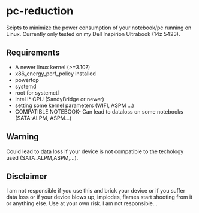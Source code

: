 pc-reduction
============

Scipts to minimize the power consumption of your notebook/pc running on Linux.
Currently only tested on my Dell Inspirion Ultrabook (14z 5423).

Requirements
------------

+ A newer linux kernel (>=3.10?)
+ x86_energy_perf_policy installed
+ powertop
+ systemd
+ root for systemctl
+ Intel i* CPU (SandyBridge or newer)
+ setting some kernel parameters (WIFI, ASPM ...)
+ COMPATIBLE NOTEBOOK- Can lead to dataloss on some notebooks (SATA-ALPM, ASPM...)

Warning
-------
Could lead to data loss if your device is not compatible to the techology used (SATA_ALPM,ASPM,...).

Disclaimer
----------
I am not responsible if you use this and brick your device or if you suffer data loss or if your device blows up, implodes, flames start shooting from it or anything else. Use at your own risk. I am not responsible...


